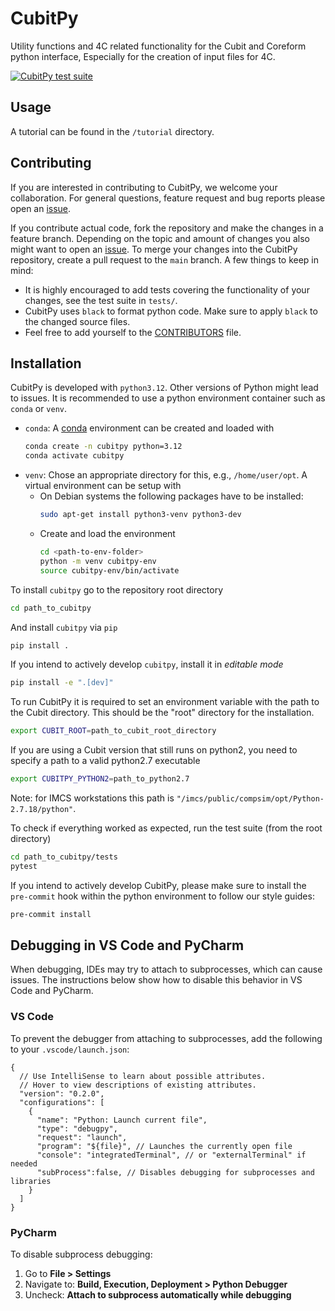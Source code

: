 # CubitPy

Utility functions and 4C related functionality for the Cubit and Coreform python interface,
Especially for the creation of input files for 4C.

[![CubitPy test suite](https://github.com/imcs-compsim/cubitpy/actions/workflows/cubitpy_test_suite_with_secrets.yml/badge.svg)](https://github.com/imcs-compsim/cubitpy/actions/workflows/cubitpy_test_suite_with_secrets.yml)

## Usage

A tutorial can be found in the `/tutorial` directory.

## Contributing

If you are interested in contributing to CubitPy, we welcome your collaboration.
For general questions, feature request and bug reports please open an [issue](https://github.com/imcs-compsim/cubitpy/issues).

If you contribute actual code, fork the repository and make the changes in a feature branch.
Depending on the topic and amount of changes you also might want to open an [issue](https://github.com/imcs-compsim/cubitpy/issues).
To merge your changes into the CubitPy repository, create a pull request to the `main` branch.
A few things to keep in mind:
- It is highly encouraged to add tests covering the functionality of your changes, see the test suite in `tests/`.
- CubitPy uses `black` to format python code.
  Make sure to apply `black` to the changed source files.
- Feel free to add yourself to the [CONTRIBUTORS](CONTRIBUTORS) file.

## Installation

CubitPy is developed with `python3.12`.
Other versions of Python might lead to issues.
It is recommended to use a python environment container such as `conda` or `venv`.
- `conda`:
  A [conda](https://docs.conda.io/projects/conda/en/latest/user-guide/install/index.html) environment can be created and loaded with
  ```bash
  conda create -n cubitpy python=3.12
  conda activate cubitpy
  ```
- `venv`: Chose an appropriate directory for this, e.g., `/home/user/opt`.
  A virtual environment can be setup with
  - On Debian systems the following packages have to be installed:
    ```bash
    sudo apt-get install python3-venv python3-dev
    ```
  - Create and load the environment
    ```bash
    cd <path-to-env-folder>
    python -m venv cubitpy-env
    source cubitpy-env/bin/activate
    ```

To install `cubitpy` go to the repository root directory
```bash
cd path_to_cubitpy
```

And install `cubitpy` via `pip`
```bash
pip install .
```

If you intend to actively develop `cubitpy`, install it in *editable mode*
```bash
pip install -e ".[dev]"
```

To run CubitPy it is required to set an environment variable with the path to the Cubit directory. This should be the "root" directory for the installation.
```bash
export CUBIT_ROOT=path_to_cubit_root_directory
```

If you are using a Cubit version that still runs on python2, you need to specify a path to a valid python2.7 executable
```bash
export CUBITPY_PYTHON2=path_to_python2.7
```
Note: for IMCS workstations this path is `"/imcs/public/compsim/opt/Python-2.7.18/python"`.

To check if everything worked as expected, run the test suite (from the root directory)
```bash
cd path_to_cubitpy/tests
pytest
```

If you intend to actively develop CubitPy, please make sure to install the `pre-commit` hook within the python environment to follow our style guides:
```bash
pre-commit install
```

## Debugging in VS Code and PyCharm

When debugging, IDEs may try to attach to subprocesses, which can cause issues. The instructions below show how to disable this behavior in VS Code and PyCharm.

### VS Code

To prevent the debugger from attaching to subprocesses, add the following to your `.vscode/launch.json`:

```jsonc
{
  // Use IntelliSense to learn about possible attributes.
  // Hover to view descriptions of existing attributes.
  "version": "0.2.0",
  "configurations": [
    {
      "name": "Python: Launch current file",
      "type": "debugpy",
      "request": "launch",
      "program": "${file}", // Launches the currently open file
      "console": "integratedTerminal", // or "externalTerminal" if needed
      "subProcess":false, // Disables debugging for subprocesses and libraries
    }
  ]
}
```

### PyCharm

To disable subprocess debugging:

1. Go to **File > Settings**
2. Navigate to:
   **Build, Execution, Deployment > Python Debugger**
3. Uncheck:
   **Attach to subprocess automatically while debugging**
